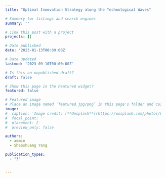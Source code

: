 ```yaml
---
title: "Optimal Innovation Strategy along the Technological Waves"

# Summary for listings and search engines
summary: ''

# Link this post with a project
projects: []

# Date published
date: '2023-01-13T00:00:00Z'

# Date updated
lastmod: '2023-09-10T00:00:00Z'

# Is this an unpublished draft?
draft: false

# Show this page in the Featured widget?
featured: false

# Featured image
# Place an image named `featured.jpg/png` in this page's folder and customize its options here.
image:
#  caption: 'Image credit: [**Unsplash**](https://unsplash.com/photos/CpkOjOcXdUY)'
#  focal_point: ''
#  placement: 2
#  preview_only: false

authors:
  - admin
  - Shaoshuang Yang

publication_types:
  - "3"


---
```

